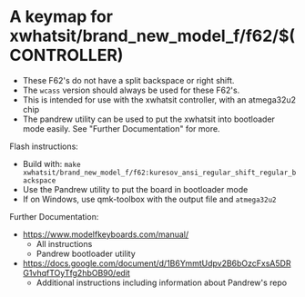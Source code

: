 # A keymap for xwhatsit/brand_new_model_f/f62/$(CONTROLLER)

- These F62's do not have a split backspace or right shift.
- The `wcass` version should always be used for these F62's.
- This is intended for use with the xwhatsit controller, with an atmega32u2 chip
- The pandrew utility can be used to put the xwhatsit into bootloader mode easily. See "Further Documentation" for more.

Flash instructions:
- Build with: `make xwhatsit/brand_new_model_f/f62:kuresov_ansi_regular_shift_regular_backspace`
- Use the Pandrew utility to put the board in bootloader mode
- If on Windows, use qmk-toolbox with the output file and `atmega32u2`

Further Documentation:
- https://www.modelfkeyboards.com/manual/
  - All instructions
  - Pandrew bootloader utility
- https://docs.google.com/document/d/1B6YmmtUdpv2B6bOzcFxsA5DRG1vhqfTOyTfg2hbOB90/edit
  - Additional instructions including information about Pandrew's repo
